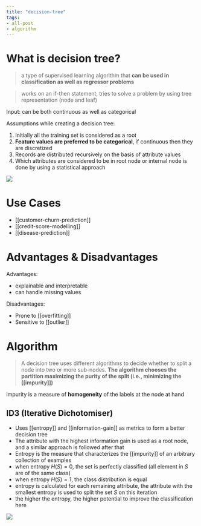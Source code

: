 ```yaml
---
title: "decision-tree"
tags:
- all-post
- algorithm
---
```


# What is decision tree?

> a type of supervised learning algorithm that **can be used in classification as well as regressor problems**

> works on an if-then statement, tries to solve a problem by using tree representation (node and leaf)

Input: can be both continuous as well as categorical

Assumptions while creating a decision tree:
1. Initially all the training set is considered as a root
2. **Feature values are preferred to be categorical**, if continuous then they are discretized
3. Records are distributed recursively on the basis of attribute values
4. Which attributes are considered to be in root node or internal node is done by using a statistical approach

![](decision-tree-1.png)

# Use Cases

- [[customer-churn-prediction]]
- [[credit-score-modelling]]
- [[disease-prediction]]

# Advantages & Disadvantages

Advantages:
- explainable and interpretable
- can handle missing values

Disadvantages:
- Prone to [[overfitting]]
- Sensitive to [[outlier]]


# Algorithm

> A decision tree uses different algorithms to decide whether to split a node into two or more sub-nodes. **The algorithm chooses the partition maximizing the purity of the split (i.e., minimizing the [[impurity]])**

impurity is a measure of **homogeneity** of the labels at the node at hand

## ID3 (Iterative Dichotomiser)

- Uses [[entropy]] and [[information-gain]] as metrics to form a better decision tree
- The attribute with the highest information gain is used as a root node, and a similar approach is followed after that 
- Entropy is the measure that characterizes the [[impurity]] of an arbitrary collection of examples
- when entropy $H(S)=0$, the set is perfectly classified (all element in $S$ are of the same class)
- when entropy $H(S)=1$, the class distribution is equal
- entropy is calculated for each remaining attribute, the attribute with the smallest entropy is used to split the set $S$ on this iteration
- the higher the entropy, the higher potential to improve the classification here

![](entropy-1.png)
